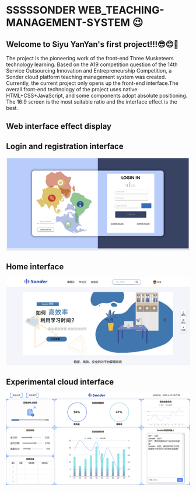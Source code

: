 # SSSSSONDER WEB_TEACHING-MANAGEMENT-SYSTEM 😉
## Welcome to Siyu YanYan's first project!!!😎😊🤗
The project is the pioneering work of the front-end Three Musketeers technology learning. Based on the A19 competition question of the 14th Service Outsourcing Innovation and Entrepreneurship Competition, a Sonder cloud platform teaching management system was created. Currently, the current project only opens up the front-end interface.The overall front-end technology of the project uses native HTML+CSS+JavaScript, and some components adopt absolute positioning. The 16:9 screen is the most suitable ratio and the interface effect is the best.

## Web interface effect display
## Login and registration interface
![image](https://github.com/SGYSY/web_Teaching-Management-System/blob/main/readme_pic/Picture2.png)
## Home interface
![image](https://github.com/SGYSY/web_Teaching-Management-System/blob/main/readme_pic/Picture.png)
## Experimental cloud interface
![image](https://github.com/SGYSY/web_Teaching-Management-System/blob/main/readme_pic/Picture1.png)
